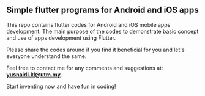 ## Simple flutter programs for Android and iOS apps

This repo contains flutter codes for Android and iOS mobile apps development. The main purpose of the codes to demonstrate basic concept and use of apps development using Flutter.

Please share the codes around if you find it beneficial for you and let's everyone understand the same.

Feel free to contact me for any comments and suggestions at: <b>yusnaidi.kl@utm.my</b>.

Start inventing now and have fun in coding!
